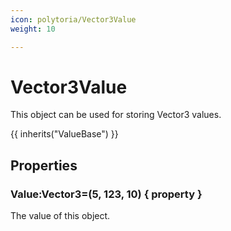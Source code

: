```yaml
---
icon: polytoria/Vector3Value
weight: 10

---
```


# Vector3Value

This object can be used for storing Vector3 values.

{{ inherits("ValueBase") }}

## Properties

### Value:Vector3=(5, 123, 10) { property }
The value of this object.